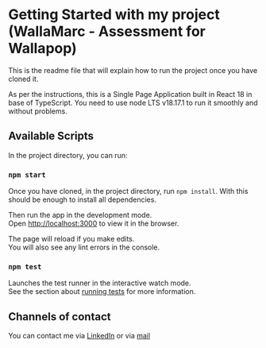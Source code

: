 # Getting Started with my project (WallaMarc - Assessment for Wallapop)

This is the readme file that will explain how to run the project once you have cloned it.

As per the instructions, this is a Single Page Application built in React 18 in base of TypeScript.
You need to use node LTS v18.17.1 to run it smoothly and without problems.

## Available Scripts

In the project directory, you can run:

### `npm start`

Once you have cloned, in the project directory, run `npm install`. With this should be enough to install all dependencies.

Then run the app in the development mode.\
Open [http://localhost:3000](http://localhost:3000) to view it in the browser.

The page will reload if you make edits.\
You will also see any lint errors in the console.

### `npm test`

Launches the test runner in the interactive watch mode.\
See the section about [running tests](https://facebook.github.io/create-react-app/docs/running-tests) for more information.

## Channels of contact
You can contact me via [LinkedIn](https://www.linkedin.com/in/marclluislozano/) or via [mail](mailto:mark.lluis@gmail.com) 
